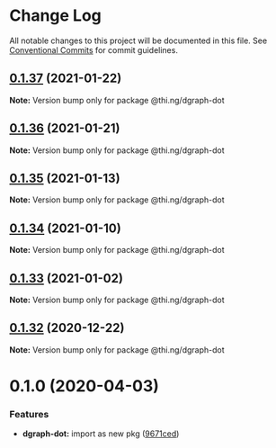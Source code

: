 # Change Log

All notable changes to this project will be documented in this file.
See [Conventional Commits](https://conventionalcommits.org) for commit guidelines.

## [0.1.37](https://github.com/thi-ng/umbrella/compare/@thi.ng/dgraph-dot@0.1.36...@thi.ng/dgraph-dot@0.1.37) (2021-01-22)

**Note:** Version bump only for package @thi.ng/dgraph-dot





## [0.1.36](https://github.com/thi-ng/umbrella/compare/@thi.ng/dgraph-dot@0.1.35...@thi.ng/dgraph-dot@0.1.36) (2021-01-21)

**Note:** Version bump only for package @thi.ng/dgraph-dot





## [0.1.35](https://github.com/thi-ng/umbrella/compare/@thi.ng/dgraph-dot@0.1.34...@thi.ng/dgraph-dot@0.1.35) (2021-01-13)

**Note:** Version bump only for package @thi.ng/dgraph-dot





## [0.1.34](https://github.com/thi-ng/umbrella/compare/@thi.ng/dgraph-dot@0.1.33...@thi.ng/dgraph-dot@0.1.34) (2021-01-10)

**Note:** Version bump only for package @thi.ng/dgraph-dot





## [0.1.33](https://github.com/thi-ng/umbrella/compare/@thi.ng/dgraph-dot@0.1.32...@thi.ng/dgraph-dot@0.1.33) (2021-01-02)

**Note:** Version bump only for package @thi.ng/dgraph-dot





## [0.1.32](https://github.com/thi-ng/umbrella/compare/@thi.ng/dgraph-dot@0.1.31...@thi.ng/dgraph-dot@0.1.32) (2020-12-22)

**Note:** Version bump only for package @thi.ng/dgraph-dot





# 0.1.0 (2020-04-03)


### Features

* **dgraph-dot:** import as new pkg ([9671ced](https://github.com/thi-ng/umbrella/commit/9671ceda29b0cd0ebbedce449943eec5abeff882))
